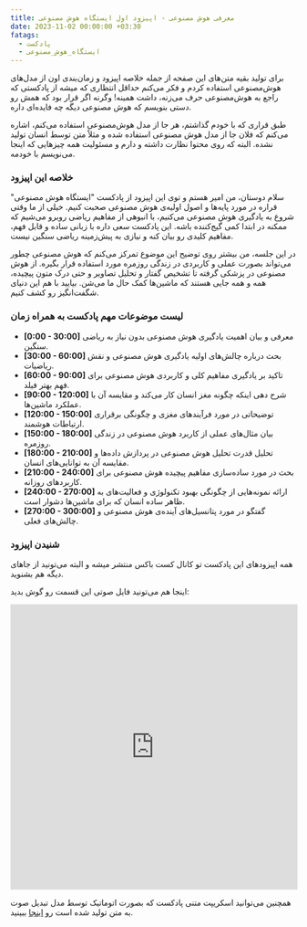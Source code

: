 ```yaml
---
title: معرفی هوش مصنوعی - اپیزود اول ایستگاه هوش مصنوعی
date: 2023-11-02 00:00:00 +03:30
fatags:
  - پادکست
  - ایستگاه_هوش_مصنوعی
---
```


برای تولید بقیه متن‌های این صفحه از جمله خلاصه اپیزود و زمان‌بندی اون از مدل‌های هوش‌مصنوعی استفاده کردم و فکر می‌کنم حداقل انتظاری که میشه از پادکستی که راجع به هوش‌مصنوعی حرف می‌زنه، داشت همینه! وگرنه اگر قرار بود که همش رو دستی بنویسم که هوش مصنوعی دیگه چه فایده‌ای داره. 

 طبق قراری که با خودم گذاشتم، هر جا از مدل هوش‌مصنوعی استفاده می‌کنم، اشاره می‌کنم که فلان جا از مدل‌ هوش مصنوعی استفاده شده و مثلاً متن توسط انسان تولید نشده. البته که روی محتوا نظارت داشته و دارم و مسئولیت همه چیزهایی که اینجا می‌نویسم با خودمه. 

### خلاصه این اپیزود

سلام دوستان، من امیر هستم و توی این اپیزود از پادکست "ایستگاه هوش مصنوعی" قراره در مورد پایه‌ها و اصول اولیه‌ی هوش مصنوعی صحبت کنیم. خیلی از ما وقتی شروع به یادگیری هوش مصنوعی می‌کنیم، با انبوهی از مفاهیم ریاضی روبرو می‌شیم که ممکنه در ابتدا کمی گیج‌کننده باشه. این پادکست سعی داره با زبانی ساده و قابل فهم، مفاهیم کلیدی رو بیان کنه و نیازی به پیش‌زمینه ریاضی سنگین نیست.

در این جلسه، من بیشتر روی توضیح این موضوع تمرکز می‌کنم که هوش مصنوعی چطور می‌تواند بصورت عملی و کاربردی در زندگی روزمره مورد استفاده قرار بگیره. از هوش مصنوعی در پزشکی گرفته تا تشخیص گفتار و تحلیل تصاویر و حتی درک متون پیچیده، همه و همه جایی هستند که ماشین‌ها کمک حال ما می‌شن. بیایید با هم این دنیای شگفت‌انگیز رو کشف کنیم.

### لیست موضوعات مهم پادکست به همراه زمان

- **[0:00 - 30:00]** معرفی و بیان اهمیت یادگیری هوش مصنوعی بدون نیاز به ریاضی سنگین.
- **[30:00 - 60:00]** بحث درباره چالش‌های اولیه یادگیری هوش مصنوعی و نقش ریاضیات.
- **[60:00 - 90:00]** تاکید بر یادگیری مفاهیم کلی و کاربردی هوش مصنوعی برای فهم بهتر فیلد.
- **[90:00 - 120:00]** شرح دهی اینکه چگونه مغز انسان کار می‌کند و مقایسه آن با عملکرد ماشین‌ها.
- **[120:00 - 150:00]** توضیحاتی در مورد فرآیندهای مغزی و چگونگی برقراری ارتباطات هوشمند.
- **[150:00 - 180:00]** بیان مثال‌های عملی از کاربرد هوش مصنوعی در زندگی روزمره.
- **[180:00 - 210:00]** تحلیل قدرت تحلیل هوش مصنوعی در پردازش داده‌ها و مقایسه آن به توانایی‌های انسان.
- **[210:00 - 240:00]** بحث در مورد ساده‌سازی مفاهیم پیچیده هوش مصنوعی برای کاربردهای روزانه.
- **[240:00 - 270:00]** ارائه نمونه‌هایی از چگونگی بهبود تکنولوژی و فعالیت‌های به ظاهر ساده انسان که برای ماشین‌ها دشوار است.
- **[270:00 - 300:00]** گفتگو در مورد پتانسیل‌های آینده‌ی هوش مصنوعی و چالش‌های فعلی.


### شنیدن  اپیزود
همه اپیزودهای این پادکست تو کانال کست باکس منتشر میشه و البته می‌تونید از جاهای دیگه هم بشنوید. 

اینجا هم می‌تونید فایل صوتی این قسمت رو گوش بدید:

<iframe src="https://castbox.fm/app/castbox/player/id5618013/id641737503?v=8.22.11&autoplay=0" frameborder="0" width="100%" height="500"></iframe>


همچنین می‌توانید اسکریپت متنی پادکست که بصورت اتوماتیک توسط مدل تبدیل صوت به متن تولید شده است رو [اینجا](https://aprd.ir/transcripts/ai-station-e01/) ببینید. 